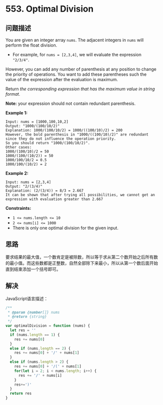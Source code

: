 # 553. Optimal Division

## 问题描述

You are given an integer array `nums`. The adjacent integers in `nums` will perform the float division.

- For example, for `nums = [2,3,4]`, we will evaluate the expression `"2/3/4"`.

However, you can add any number of parenthesis at any position to change the priority of operations. You want to add these parentheses such the value of the expression after the evaluation is maximum.

Return *the corresponding expression that has the maximum value in string format*.

**Note:** your expression should not contain redundant parenthesis.

**Example 1:**

```
Input: nums = [1000,100,10,2]
Output: "1000/(100/10/2)"
Explanation: 1000/(100/10/2) = 1000/((100/10)/2) = 200
However, the bold parenthesis in "1000/((100/10)/2)" are redundant since they do not influence the operation priority.
So you should return "1000/(100/10/2)".
Other cases:
1000/(100/10)/2 = 50
1000/(100/(10/2)) = 50
1000/100/10/2 = 0.5
1000/100/(10/2) = 2
```

**Example 2:**

```
Input: nums = [2,3,4]
Output: "2/(3/4)"
Explanation: (2/(3/4)) = 8/3 = 2.667
It can be shown that after trying all possibilities, we cannot get an expression with evaluation greater than 2.667
```

**Constraints:**

- `1 <= nums.length <= 10`
- `2 <= nums[i] <= 1000`
- There is only one optimal division for the given input.

## 思路

要求结果的最大值，一个数肯定是被除数，所以等于求从第二个数开始之后所有数的最小值。而这些数都是正整数，自然全部除下来最小，所以从第一个数后面开始直到结束添加一个括号即可。

## 解决

JavaScript语言描述：

```javascript
/**
 * @param {number[]} nums
 * @return {string}
 */
var optimalDivision = function (nums) {
  let res = ''
  if (nums.length == 1) {
    res += nums[0]
  }
  else if (nums.length == 2) {
    res += nums[0] + '/' + nums[1]
  }
  else if (nums.length > 2) {
    res += nums[0] + '/(' + nums[1]
    for(let i = 2; i < nums.length; i++) {
      res += '/' + nums[i]
    }
    res+=')'
  }
  return res
}
```
